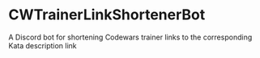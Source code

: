 # CWTrainerLinkShortenerBot

A Discord bot for shortening Codewars trainer links to the corresponding Kata description link
